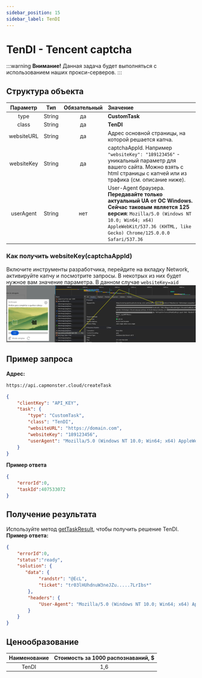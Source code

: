 ```yaml
---
sidebar_position: 15
sidebar_label: TenDI
---
```


# TenDI - Tencent captcha
:::warning **Внимание!**
Данная задача будет выполняться с использованием наших прокси-серверов.
:::
## **Структура объекта**
|**Параметр**|**Тип**|**Обязательный**|**Значение**|
| :-: | :-: | :-: | :- | 
|type|String|да|**CustomTask**|
|class|String|да|**TenDI**|
|websiteURL|String|да|Адрес основной страницы, на которой решается капча.|
|websiteKey|String|да|captchaAppId. Например `"websiteKey": "189123456"` - уникальный параметр для вашего сайта. Можно взять с html страницы с капчей или из трафика (см. описание ниже).|
|userAgent|String|нет|User-Agent браузера. **Передавайте только актуальный UA от ОС Windows. Сейчас таковым является 125 версия**: `Mozilla/5.0 (Windows NT 10.0; Win64; x64) AppleWebKit/537.36 (KHTML, like Gecko) Chrome/125.0.0.0 Safari/537.36`|
### Как получить websiteKey(captchaAppId)
Включите инструменты разработчика, перейдите на вкладку Network, активируйте капчу и посмотрите запросы. В некотрых из них будет нужное вам значение параметра. В данном случае `websiteKey=aid`
![](tendi-devtools.png) 
## **Пример запроса**
**Адрес:** 
```http
https://api.capmonster.cloud/createTask
```
```json
{
    "clientKey": "API_KEY",
    "task": {
        "type": "CustomTask",
        "class": "TenDI",
        "websiteURL": "https://domain.com",
        "websiteKey": "189123456",
        "userAgent": "Mozilla/5.0 (Windows NT 10.0; Win64; x64) AppleWebKit/537.36 (KHTML, like Gecko) Chrome/125.0.0.0 Safari/537.36"
    }
}
```
**Пример ответа**
```json
{
    "errorId":0,
    "taskId":407533072
}
```
## **Получение результата**
Используйте метод [getTaskResult](../api/methods/get-task-result.md), чтобы получить решение TenDI.
**Пример ответа:**
```json
{
    "errorId":0,
    "status":"ready",
    "solution": {
       "data": {
            "randstr": "@EcL",
            "ticket": "tr03lHUhdnuW3neJZu.....7LrIbs*"
        },
        "headers": {
            "User-Agent": "Mozilla/5.0 (Windows NT 10.0; Win64; x64) AppleWebKit/537.36 (KHTML, like Gecko) Chrome/125.0.0.0 Safari/537.36"
        }
    }
}
```
## **Ценообразование**
|**Наименование** |**Стоимость за 1000 распознаваний, $**|
| :-: | :-: |
|TenDI|1,6|
